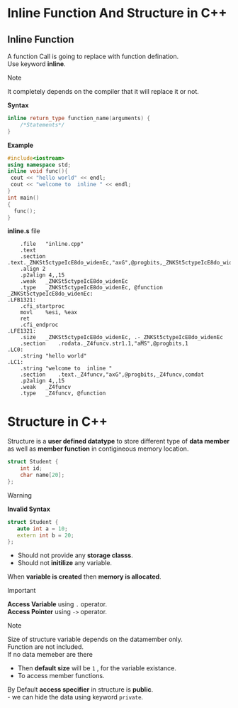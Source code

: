 # Inline Function And Structure in C++

## Inline Function 

A function Call is going to replace with function defination.   
Use keyword **inline**.
>[!Note]   
> It completely depends on the compiler that it will replace it or not.

**Syntax**  
```c++
inline return_type function_name(arguments) {
    /*Statements*/
}
```

**Example**
```c++
#include<iostream>
using namespace std;
inline void func(){
 cout << "hello world" << endl;
 cout << "welcome to  inline " << endl;
}
int main() 
{  
  func();
}
```

**inline.s** file
```arm
	.file	"inline.cpp"
	.text
	.section	.text._ZNKSt5ctypeIcE8do_widenEc,"axG",@progbits,_ZNKSt5ctypeIcE8do_widenEc,comdat
	.align 2
	.p2align 4,,15
	.weak	_ZNKSt5ctypeIcE8do_widenEc
	.type	_ZNKSt5ctypeIcE8do_widenEc, @function
_ZNKSt5ctypeIcE8do_widenEc:
.LFB1321:
	.cfi_startproc
	movl	%esi, %eax
	ret
	.cfi_endproc
.LFE1321:
	.size	_ZNKSt5ctypeIcE8do_widenEc, .-_ZNKSt5ctypeIcE8do_widenEc
	.section	.rodata._Z4funcv.str1.1,"aMS",@progbits,1
.LC0:
	.string	"hello world"
.LC1:
	.string	"welcome to  inline "
	.section	.text._Z4funcv,"axG",@progbits,_Z4funcv,comdat
	.p2align 4,,15
	.weak	_Z4funcv
	.type	_Z4funcv, @function

```
  
# Structure in C++

Structure is a **user defined datatype** to store different type of **data member** as well as **member function** in contigineous memory location.


```c++
struct Student {
    int id;
    char name[20];
}; 
```

>[!Warning]   
> **Invalid Syntax**
> ```c++
> struct Student {
>    auto int a = 10;
>    extern int b = 20;
>};
> ```
> - Should not provide any **storage classs**.
> - Should not **initilize** any variable.

When **variable is created** then **memory is allocated**.

>[!Important]  
> **Access Variable** using ` . ` operator.   
> **Access Pointer** using ` -> ` operator.


>[!Note]   
>Size of structure variable depends on the datamember only.   
>Function are not included.   
>If no data memeber are there   
>    - Then **default size** will be `1` , for the variable existance. 
>    - To access member functions.

By Default **access specifier** in structure is **public**.   
    - we can hide the data using keyword `private`.